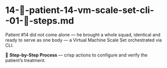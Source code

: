 # 14-🧬-patient-14-vm-scale-set-cli--01-🧾-steps.md

Patient #14 did not come alone — he brought a whole squad, identical and ready to serve as one body — a Virtual Machine Scale Set orchestrated via CLI.

🧾 **Step-by-Step Process** — crisp actions to configure and verify the patient’s treatment.
